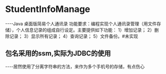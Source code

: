 # StudentInfoManage
----Java 桌面版简易个人通讯录
功能要求：编程实现个人通讯录管理（用文件存储），个人信息记录的组成自行设定。主要提供如下功能：
1）增加记录；
2）删除记录；
3）显示所有记录；
4）查询记录；
5）文件备份。#未实现

## 包名采用的ssm,实际为JDBC的使用

----居然使用了分离字符串的方法，来作为多个手机号的存储，有点伤心
